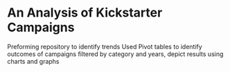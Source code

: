 # An Analysis of Kickstarter Campaigns
Preforming repository to identify trends
Used Pivot tables to identify outcomes of campaigns filtered by category and years, depict results using charts and graphs
